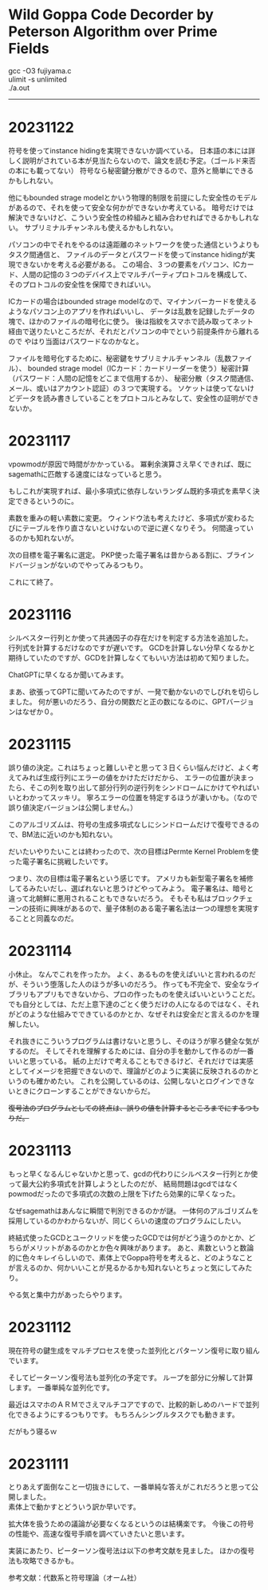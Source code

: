 # Wild Goppa Code Decorder by Peterson Algorithm over Prime Fields
gcc -O3 fujiyama.c  
ulimit -s unlimited  
./a.out  

-------
# 20231122
符号を使ってinstance hidingを実現できないか調べている。
日本語の本には詳しく説明がされている本が見当たらないので、論文を読む予定。（ゴールド来否の本にも載ってない）
符号なら秘密鍵分散ができるので、意外と簡単にできるかもしれない。

他にもbounded strage modelとかいう物理的制限を前提にした安全性のモデルがあるので、それを使って安全な何かができないか考えている。
暗号だけでは解決できないけど、こういう安全性の枠組みと組み合わせればできるかもしれない。
サブリミナルチャンネルも使えるかもしれない。

パソコンの中でそれをやるのは遠距離のネットワークを使った通信というよりもタスク間通信と、
ファイルのデータとパスワードを使ってinstance hidingが実現できないかを考える必要がある。
この場合、３つの要素をパソコン、ICカード、人間の記憶の３つのデバイス上でマルチパーティプロトコルを構成して、
そのプロトコルの安全性を保障できればいい。

ICカードの場合はbounded strage modelなので、マイナンバーカードを使えるようなパソコン上のアプリを作ればいいし、
データは乱数を記録したデータの塊で、ほかのファイルの暗号化に使う。
後は指紋をスマホで読み取ってネット経由で送りたいところだが、それだとパソコンの中でという前提条件から離れるので
やはり当面はパスワードなのかなと。

ファイルを暗号化するために、秘密鍵をサブリミナルチャンネル（乱数ファイル）、
bounded strage model（ICカード：カードリーダーを使う）秘密計算（パスワード：人間の記憶をどこまで信用するか）、
秘密分散（タスク間通信、メール、或いはアカウント認証）の３つで実現する。
ソケットは使ってないけどデータを読み書きしていることをプロトコルとみなして、安全性の証明ができないか。

# 20231117
vpowmodが原因で時間がかかっている。
冪剰余演算さえ早くできれば、既にsagemathに匹敵する速度にはなっていると思う。

もしこれが実現すれば、最小多項式に依存しないランダム既約多項式を素早く決定できるというのに。

素数を重みの軽い素数に変更。
ウィンドウ法も考えたけど、多項式が変わるたびにテーブルを作り直さないといけないので逆に遅くなりそう。
何間違っているのかも知れないが。

次の目標を電子署名に選定。
PKP使った電子署名は昔からある割に、ブラインドバージョンがないのでやってみるつもり。

これにて終了。

# 20231116
シルベスター行列とか使って共通因子の存在だけを判定する方法を追加した。
行列式を計算するだけなのですが遅いです。
GCDを計算しない分早くなるかと期待していたのですが、GCDを計算しなくてもいい方法は初めて知りました。

ChatGPTに早くなるか聞いてみます。

まあ、欲張ってGPTに聞いてみたのですが、一発で動かないのでしびれを切らしました。
何が悪いのだろう、自分の関数だと正の数になるのに、GPTバージョンはなぜか０。


# 20231115
誤り値の決定。これはちょっと難しいぞと思って３日くらい悩んだけど、よく考えてみれば生成行列にエラーの値をかけただけだから、
エラーの位置が決まったら、そこの列を取り出して部分行列の逆行列をシンドロームにかけてやればいいとわかってスッキリ。
寧ろエラーの位置を特定するほうが凄いかも。（なので誤り値決定バージョンは公開しません。）

このアルゴリズムは、符号の生成多項式なしにシンドロームだけで復号できるので、BM法に近いのかも知れない。

だいたいやりたいことは終わったので、次の目標はPermte Kernel Problemを使った電子署名に挑戦したいです。

つまり、次の目標は電子署名という感じです。
アメリカも新型電子署名を補修してるみたいだし、選ばれないと思うけどやってみよう。
電子署名は、暗号と違って北朝鮮に悪用されることもできないだろう。
そもそも私はブロックチェーンの技術に興味があるので、量子体制のある電子署名法は一つの理想を実現することと同義なのだ。

# 20231114
小休止。
なんでこれを作ったか。
よく、あるものを使えばいいと言われるのだが、そういう堕落した人のほうが多いのだろう。
作っても不完全で、安全なライブラリもアプリもできないから、プロの作ったものを使えばいいということだ。
でも自分としては、ただ上意下達のごとく使うだけの人になるのではなく、それがどのような仕組みでできているのかとか、なぜそれは安全だと言えるのかを理解したい。

それ抜きにこういうプログラムは書けないと思うし、そのほうが寧ろ健全な気がするのだ。
そしてそれを理解するためには、自分の手を動かして作るのが一番いいと思っている。
紙の上だけで考えることもできるけど、それだけでは実感としてイメージを把握できないので、理論がどのように実装に反映されるのかというのも確かめたい。
これを公開しているのは、公開しないとログインできないときにクローンすることができないからだ。

~~復号法のプログラムとしての終点は、誤りの値を計算するところまでにするつもりだ。~~


# 20231113
もっと早くなるんじゃないかと思って、gcdの代わりにシルベスター行列とか使って最大公約多項式を計算しようとしたのだが、
結局問題はgcdではなくpowmodだったので多項式の次数の上限を下げたら効果的に早くなった。

なぜsagemathはあんなに瞬間で判別できるのかが謎。
一体何のアルゴリズムを採用しているのかわからないが、同じくらいの速度のプログラムにしたい。

終結式使ったGCDとユークリッドを使ったGCDでは何がどう違うのかとか、どちらがメリットがあるのかとか色々興味があります。
あと、素数というと数論的に色々キレイらしいので、素体上でGoppa符号を考えると、どのようなことが言えるのか、何かいいことが見るかるかも知れないとちょっと気にしてみたり。

やる気と集中力があったらやります。

# 20231112
現在符号の鍵生成をマルチプロセスを使った並列化とパターソン復号に取り組んでいます。

そしてピーターソン復号法も並列化の予定です。
ループを部分に分解して計算します。
一番単純な並列化です。

最近はスマホのＡＲＭでさえマルチコアですので、比較的新しめのハードで並列化できるようにするつもりです。
もちろんシングルタスクでも動きます。

だがもう寝るｗ

# 20231111
とりあえず面倒なこと一切抜きにして、一番単純な答えがこれだろうと思って公開しました。  
素体上で動かすとどういう訳か早いです。

拡大体を扱うための議論が必要なくなるというのは結構楽です。
今後この符号の性能や、高速な復号手順を調べていきたいと思います。

実装にあたり、ピーターソン復号法は以下の参考文献を見ました。
ほかの復号法も攻略できるかも。


参考文献：代数系と符号理論（オーム社）
